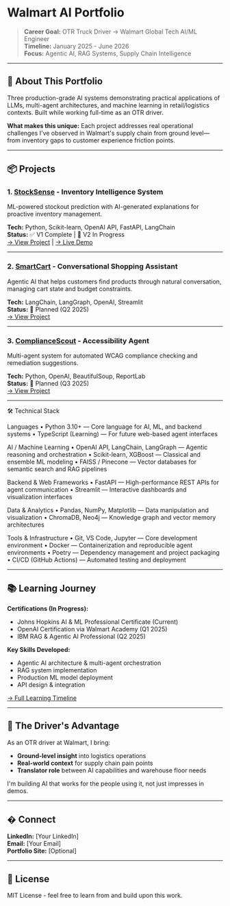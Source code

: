 # Walmart AI Portfolio

> **Career Goal:** OTR Truck Driver → Walmart Global Tech AI/ML Engineer  
> **Timeline:** January 2025 - June 2026  
> **Focus:** Agentic AI, RAG Systems, Supply Chain Intelligence

---

## 🎯 About This Portfolio

Three production-grade AI systems demonstrating practical applications 
of LLMs, multi-agent architectures, and machine learning in retail/logistics 
contexts. Built while working full-time as an OTR driver.

**What makes this unique:** Each project addresses real operational challenges 
I've observed in Walmart's supply chain from ground level—from inventory gaps 
to customer experience friction points.

---

## 📦 Projects

### 1. [StockSense](./stocksense/) - Inventory Intelligence System
ML-powered stockout prediction with AI-generated explanations for proactive 
inventory management.

**Tech:** Python, Scikit-learn, OpenAI API, FastAPI, LangChain  
**Status:** ✅ V1 Complete | 🚧 V2 In Progress  
[→ View Project](./stocksense/) | [→ Live Demo](#)

---

### 2. [SmartCart](./smart-cart/) - Conversational Shopping Assistant  
Agentic AI that helps customers find products through natural conversation, 
managing cart state and budget constraints.

**Tech:** LangChain, LangGraph, OpenAI, Streamlit  
**Status:** 📅 Planned (Q2 2025)  
[→ View Project](./smart-cart/)

---

### 3. [ComplianceScout](./compliance-scout/) - Accessibility Agent
Multi-agent system for automated WCAG compliance checking and remediation 
suggestions.

**Tech:** Python, OpenAI, BeautifulSoup, ReportLab  
**Status:** 📅 Planned (Q3 2025)  
[→ View Project](./compliance-scout/)

---

🛠️ Technical Stack

Languages
	•	Python 3.10+ — Core language for AI, ML, and backend systems
	•	TypeScript (Learning) — For future web-based agent interfaces

AI / Machine Learning
	•	OpenAI API, LangChain, LangGraph — Agentic reasoning and orchestration
	•	Scikit-learn, XGBoost — Classical and ensemble ML modeling
	•	FAISS / Pinecone — Vector databases for semantic search and RAG pipelines

Backend & Web Frameworks
	•	FastAPI — High-performance REST APIs for agent communication
	•	Streamlit — Interactive dashboards and visualization interfaces

Data & Analytics
	•	Pandas, NumPy, Matplotlib — Data manipulation and visualization
	•	ChromaDB, Neo4j — Knowledge graph and vector memory architectures

Tools & Infrastructure
	•	Git, VS Code, Jupyter — Core development environment
	•	Docker — Containerization and reproducible agent environments
	•	Poetry — Dependency management and project packaging
	•	CI/CD (GitHub Actions) — Automated testing and deployment

---

## 📚 Learning Journey

**Certifications (In Progress):**
- Johns Hopkins AI & ML Professional Certificate (Current)
- OpenAI Certification via Walmart Academy (Q1 2025)
- IBM RAG & Agentic AI Professional (Q2 2025)

**Key Skills Developed:**
- Agentic AI architecture & multi-agent orchestration
- RAG system implementation
- Production ML model deployment
- API design & integration

[→ Full Learning Timeline](./docs/learning_journey.md)

---

## 🚛 The Driver's Advantage

As an OTR driver at Walmart, I bring:
- **Ground-level insight** into logistics operations
- **Real-world context** for supply chain pain points
- **Translator role** between AI capabilities and warehouse floor needs

I'm building AI that works for the people using it, not just impresses in demos.

---

## � Connect

**LinkedIn:** [Your LinkedIn]  
**Email:** [Your Email]  
**Portfolio Site:** [Optional]

---

## 📄 License

MIT License - feel free to learn from and build upon this work.

